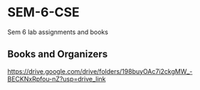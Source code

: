 # SEM-6-CSE
Sem 6 lab assignments and books

## Books and Organizers 
https://drive.google.com/drive/folders/198buyOAc7i2ckgMW_-BECKNxRpfou-nZ?usp=drive_link

